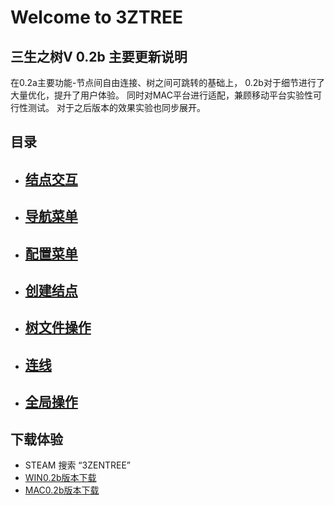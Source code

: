 # Welcome to 3ZTREE

## 三生之树V 0.2b 主要更新说明
在0.2a主要功能-节点间自由连接、树之间可跳转的基础上，
0.2b对于细节进行了大量优化，提升了用户体验。
同时对MAC平台进行适配，兼顾移动平台实验性可行性测试。
对于之后版本的效果实验也同步展开。


## 目录

* ## [结点交互](NodeInteraction.md)
* ## [导航菜单](NavigationMenu.md)
* ## [配置菜单](ConfigurationMenu.md)
* ## [创建结点](CreateNode.md)
* ## [树文件操作](TreeFileOperation.md)
* ## [连线](Ligature.md)
* ## [全局操作](GlobalGperation.md)

## 下载体验

* STEAM 搜索 “3ZENTREE”
* [WIN0.2b版本下载](https://pan.baidu.com/s/17Ad8ShPouTQo_TsC65GwGQ?pwd=lxt2)
* [MAC0.2b版本下载](https://pan.baidu.com/s/1NI70CCtzN5FQrGoOo5YcCQ?pwd=pg0x)


